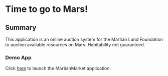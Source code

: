 # Time to go to Mars! 

## Summary

This application is an online auction system for the Martian Land Foundation to auction available resources on Mars. Habitability not guaranteed.

### Demo App

Click [here](frontend/index.html) to launch the MartianMarket application.